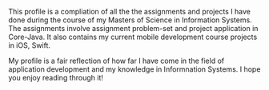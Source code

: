 This profile is a compliation of all the the assignments and projects I have done during the course of my Masters of Science in Information Systems.
The assignments involve assignment problem-set and project application in Core-Java.
It also contains my current mobile development course projects in iOS, Swift.

My profile is a fair reflection of how far I have come in the field of application development and my knowledge in Informnation Systems.
I hope you enjoy reading through it!
